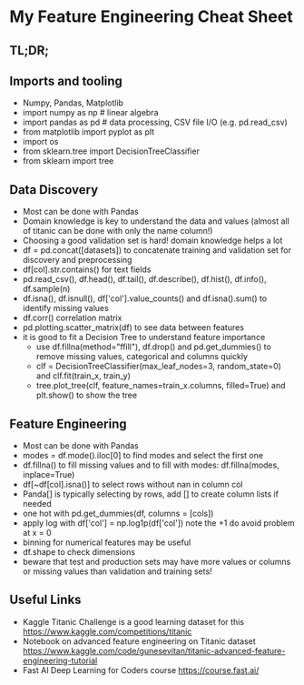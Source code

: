 # My Feature Engineering Cheat Sheet

## TL;DR;


## Imports and tooling

- Numpy, Pandas, Matplotlib
- import numpy as np # linear algebra
- import pandas as pd # data processing, CSV file I/O (e.g. pd.read_csv)
- from matplotlib import pyplot as plt
- import os
- from sklearn.tree import DecisionTreeClassifier
- from sklearn import tree

## Data Discovery

- Most can be done with Pandas
- Domain knowledge is key to understand the data and values (almost all of titanic can be done with only the name column!)
- Choosing a good validation set is hard! domain knowledge helps a lot
- df = pd.concat([datasets]) to concatenate training and validation set for discovery and preprocessing
- df[col].str.contains() for text fields
- pd.read_csv(), df.head(), df.tail(), df.describe(), df.hist(), df.info(), df.sample(n)
- df.isna(), df.isnull(), df['col'].value_counts() and df.isna().sum() to identify missing values
- df.corr() correlation matrix
- pd.plotting.scatter_matrix(df) to see data between features
- it is good to fit a Decision Tree to understand feature importance
    - use df.fillna(method="ffill"), df.drop() and pd.get_dummies() to remove missing values, categorical and columns quickly
    - clf = DecisionTreeClassifier(max_leaf_nodes=3, random_state=0) and clf.fit(train_x, train_y)
    - tree.plot_tree(clf, feature_names=train_x.columns, filled=True) and plt.show() to show the tree

## Feature Engineering

- Most can be done with Pandas
- modes = df.mode().iloc[0] to find modes and select the first one
- df.fillna() to fill missing values and to fill with modes: df.fillna(modes, inplace=True)
- df[~df[col].isna()] to select rows without nan in column col
- Panda[] is typically selecting by rows, add [] to create column lists if needed
- one hot with pd.get_dummies(df, columns = [cols])
- apply log with df['col'] = np.log1p(df['col']) note the +1 do avoid problem at x = 0
- binning for numerical features may be useful
- df.shape to check dimensions
- beware that test and production sets may have more values or columns or missing values than validation and training sets!

## Useful Links

- Kaggle Titanic Challenge is a good learning dataset for this https://www.kaggle.com/competitions/titanic
- Notebook on advanced feature engineering on Titanic dataset https://www.kaggle.com/code/gunesevitan/titanic-advanced-feature-engineering-tutorial
- Fast AI Deep Learning for Coders course https://course.fast.ai/


